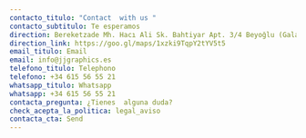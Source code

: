 ```yaml
---
contacto_titulo: "Contact  with us "
contacto_subtitulo: Te esperamos
direction: Bereketzade Mh. Hacı Ali Sk. Bahtiyar Apt. 3/4 Beyoğlu (Galata) / İST
direction_link: https://goo.gl/maps/1xzki9TqpY2tYV5t5
email_titulo: Email
email: info@jjgraphics.es
telefono_titulo: Telephono
telefono: +34 615 56 55 21
whatsapp_titulo: Whatsapp
whatsapp: +34 615 56 55 21
contacta_pregunta: ¿Tienes  alguna duda?
check_acepta_la_politica: legal_aviso
contacta_cta: Send
---
```


